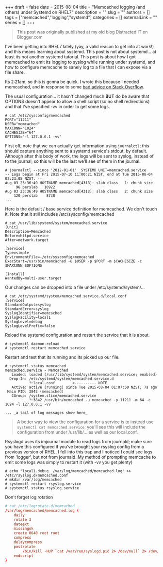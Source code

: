 +++ 
draft = false
date = 2015-08-04
title = "Memcached logging (and others) under Systemd on RHEL7"
description = ""
slug = ""
authors = []
tags = ["memcached","logging","systemd"]
categories = []
externalLink = ""
series = []
+++

> This post was originally published at my old blog Distracted IT on Blogger.com

I've been getting into RHEL7 lately (yay, a valid reason to get into at work!) and this means learning about systemd. This post is not about systemd... at least its not another systemd tutorial. This post is about how I got memcached to emit its logging to syslog while running under systemd, and how to configure memcache to sanely log to a file that I can expose via a file share.  
  
Its 2:21am, so this is gonna be quick. I wrote this because I needed memcached, and in response to some [bad advice on Stack Overflow](http://serverfault.com/questions/208538/how-to-specify-the-log-file-for-memcached-on-rhel-centos/710452#710452).  

The usual configuration... it hasn't changed much **BUT** do be aware that OPTIONS doesn't appear to allow a shell script (so no shell redirections) and that I've specified -vv in order to get some logs.  

```bashsession
# cat /etc/sysconfig/memcached  
PORT="11211"  
USER="memcached"  
MAXCONN="1024"  
CACHESIZE="64"  
OPTIONS="-l 127.0.0.1 -vv"  
```

First off, note that we can actually get information using `journalctl`; this should capture anything sent to a systemd service's stdout, by default. Although after this body of work, the logs will be sent to syslog, instead of to the journal, so this will be the last we'll see of them in the journal. 

```bashsession
# journalctl --since '2012-01-01' _SYSTEMD_UNIT=memcached.service  
-- Logs begin at Fri 2015-07-10 11:00:21 NZST, end at Tue 2015-08-04 02:23:05 NZST. --  
Aug 03 23:36:49 HOSTNAME memcached[4318]: slab class   1: chunk size        96 perslab   10922  
Aug 03 23:36:49 HOSTNAME memcached[4318]: slab class   2: chunk size       120 perslab    8738
...
```

Here is the default / base service definition for memcached. We don't touch it. Note that it still includes /etc/sysconfig/memcached  

```bashsession
# cat /usr/lib/systemd/system/memcached.service  
[Unit]  
Description=Memcached  
Before=httpd.service  
After=network.target  
  
[Service]  
Type=simple  
EnvironmentFile=-/etc/sysconfig/memcached  
ExecStart=/usr/bin/memcached -u $USER -p $PORT -m $CACHESIZE -c $MAXCONN $OPTIONS  
  
[Install]  
WantedBy=multi-user.target  
```

Our changes can be dropped into a file under /etc/systemd/system/...  

```bashsession
# cat /etc/systemd/system/memcached.service.d/local.conf  
[Service]  
StandardOutput=syslog  
StandardError=syslog  
SyslogIdentifier=memcached  
SyslogFacility=local1  
SyslogLevel=debug  
SyslogLevelPrefix=false  
```

Reload the systemd configuration and restart the service that it is about.  

```bashsession
# systemctl daemon-reload  
# systemctl restart memcached.service  
```
  
Restart and test that its running and its picked up our file.  

```bashsession
# systemctl status memcached  
memcached.service - Memcached  
   Loaded: loaded (/usr/lib/systemd/system/memcached.service; enabled)  
  Drop-In: /etc/systemd/system/memcached.service.d  
           └─local.conf        <---------- NOTE  
   Active: active (running) since Tue 2015-08-04 01:07:50 NZST; 7s ago  
 Main PID: 3842 (memcached)  
   CGroup: /system.slice/memcached.service  
           └─3842 /usr/bin/memcached -u memcached -p 11211 -m 64 -c 1024 -l 127.0.0.1 -vv  
  
... _a tail of log messages show here_  
```  

> A better way to view the configuration for a service is to instead use `systemctl cat memcached.service`; you'll see this will include the configuration from under /usr/lib/... as well as our local.conf.

Rsyslogd uses its imjournal module to read logs from journald; make sure you have this configured if you've brought your rsyslog config from a previous version of RHEL. I fell into this trap and I noticed I could see logs from 'logger', but not from journald. My method of prompting memcache to emit some logs was simply to restart it (with -vv you get plenty)  

```bashsession
# echo "local1.debug  /var/log/memcached/memcached.log" >> /etc/rsyslog.d/memcached.conf  
# mkdir /var/log/memcached  
# systemctl restart rsyslog.service  
# systemctl status rsyslog.service  
```
  
Don't forget log rotation  
  
```logrotate.conf
# cat /etc/logrotate.d/memcached  
/var/log/memcached/memcached.log {  
    daily  
    rotate 3  
    dateext  
    missingok  
    create 0640 root root  
    compress  
    delaycompress  
    postrotate  
        /bin/kill -HUP `cat /var/run/syslogd.pid 2> /dev/null` 2> /dev/null || true  
    endscript  
}
```
